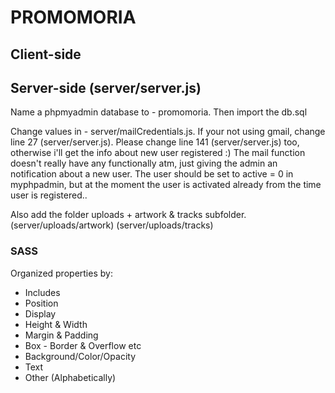 # PROMOMORIA

## Client-side

## Server-side (server/server.js)

Name a phpmyadmin database to - promomoria.
Then import the db.sql

Change values in - server/mailCredentials.js. If your not using gmail, change line 27 (server/server.js).
Please change line 141 (server/server.js) too, otherwise i'll get the info about new user registered :)
The mail function doesn't really have any functionally atm, just giving the admin an notification about a new user. The user should be set to active = 0 in myphpadmin, but at the moment the user is activated already from the time user is registered..

Also add the folder uploads + artwork & tracks subfolder.
(server/uploads/artwork)
(server/uploads/tracks)

### SASS
Organized properties by:
* Includes
* Position
* Display
* Height & Width
* Margin & Padding 
* Box - Border & Overflow etc
* Background/Color/Opacity
* Text 
* Other (Alphabetically)
